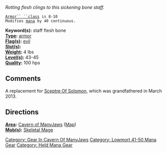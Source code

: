*Rotting flesh clings to this sickening bone staff.*

[`Armor`` ``class`](Armor_Values.md "wikilink")` is 8-10`  
`Modifies `[`mana`](Mana_Points.md "wikilink")` by 40 continuous.`

**Keyword(s):** staff flesh bone  
**[Type](:Category:_Object_Types.md "wikilink"):**
[armor](:Category:_Armor.md "wikilink")  
**[Flag(s)](:Category:_Object_Flags.md "wikilink"):**
[evil](Evil_Flag.md "wikilink")  
**[Slot(s)](Object_Slots.md "wikilink"):** <held in hands>  
**[Weight](Object_Weight.md "wikilink"):** 4 lbs  
**[Level(s)](Object_Level.md "wikilink"):** 43-45  
**[Quality](Object_Quality.md "wikilink"):** 100 hps  

## Comments

A replacement for [Sceptre Of Solomon](Sceptre_Of_Solomon "wikilink"),
which was grandfathered in March 2013.

## Directions

**[Area](:Category:_Areas.md "wikilink"):** [Cavern of
ManyJaws](:Category:_Cavern_Of_ManyJaws.md "wikilink")
([Map](Cavern_Of_ManyJaws_Map.md "wikilink"))  
**[Mob(s)](:Category:_Mobs.md "wikilink"):** [Skeletal
Mage](Skeletal_Mage "wikilink")  

[Category: Gear In Cavern Of
ManyJaws](Category:_Gear_In_Cavern_Of_ManyJaws "wikilink") [Category:
Lowmort 41-50 Mana Gear](Category:_Lowmort_41-50_Mana_Gear "wikilink")
[Category: Held Mana Gear](Category:_Held_Mana_Gear "wikilink")
